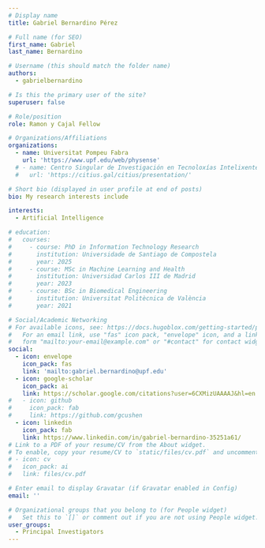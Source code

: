 ```yaml
---
# Display name
title: Gabriel Bernardino Pérez

# Full name (for SEO)
first_name: Gabriel
last_name: Bernardino

# Username (this should match the folder name)
authors:
  - gabrielbernardino

# Is this the primary user of the site?
superuser: false

# Role/position
role: Ramon y Cajal Fellow

# Organizations/Affiliations
organizations:
  - name: Universitat Pompeu Fabra
    url: 'https://www.upf.edu/web/physense'
  # - name: Centro Singular de Investigación en Tecnoloxías Intelixentes
  #   url: 'https://citius.gal/citius/presentation/'

# Short bio (displayed in user profile at end of posts)
bio: My research interests include 

interests:
  - Artificial Intelligence

# education:
#   courses:
#     - course: PhD in Information Technology Research
#       institution: Universidade de Santiago de Compostela
#       year: 2025
#     - course: MSc in Machine Learning and Health
#       institution: Universidad Carlos III de Madrid
#       year: 2023
#     - course: BSc in Biomedical Engineering
#       institution: Universitat Politècnica de València
#       year: 2021

# Social/Academic Networking
# For available icons, see: https://docs.hugoblox.com/getting-started/page-builder/#icons
#   For an email link, use "fas" icon pack, "envelope" icon, and a link in the
#   form "mailto:your-email@example.com" or "#contact" for contact widget.
social:
  - icon: envelope
    icon_pack: fas
    link: 'mailto:gabriel.bernardino@upf.edu'
  - icon: google-scholar
    icon_pack: ai
    link: https://scholar.google.com/citations?user=6CXMizUAAAAJ&hl=en
#   - icon: github
#     icon_pack: fab
#     link: https://github.com/gcushen
  - icon: linkedin
    icon_pack: fab
    link: https://www.linkedin.com/in/gabriel-bernardino-35251a61/
# Link to a PDF of your resume/CV from the About widget.
# To enable, copy your resume/CV to `static/files/cv.pdf` and uncomment the lines below.
# - icon: cv
#   icon_pack: ai
#   link: files/cv.pdf

# Enter email to display Gravatar (if Gravatar enabled in Config)
email: ''

# Organizational groups that you belong to (for People widget)
#   Set this to `[]` or comment out if you are not using People widget.
user_groups:
  - Principal Investigators
---
```



